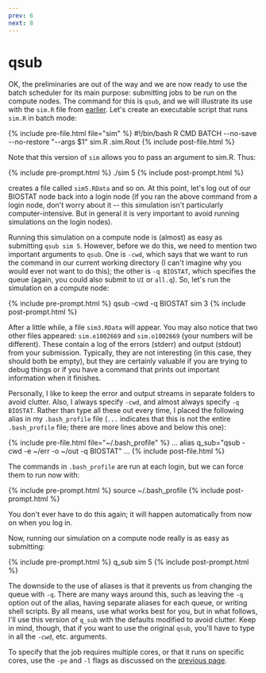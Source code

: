 ```yaml
---
prev: 6
next: 8
---
```


# qsub

OK, the preliminaries are out of the way and we are now ready to use the batch scheduler for its main purpose: submitting jobs to be run on the compute nodes.  The command for this is `qsub`, and we will illustrate its use with the `sim.R` file from [earlier](ii.html).  Let's create an executable script that runs `sim.R` in batch mode:

{% include pre-file.html file="sim" %}
#!/bin/bash
R CMD BATCH --no-save --no-restore "--args $1" sim.R .sim.Rout
{% include post-file.html %}

Note that this version of `sim` allows you to pass an argument to sim.R.  Thus:

{% include pre-prompt.html %}
./sim 5
{% include post-prompt.html %}

creates a file called `sim5.RData` and so on.  At this point, let's log out of our BIOSTAT node back into a login node (if you ran the above command from a login node, don't worry about it -- this simulation isn't particularly computer-intensive.  But in general it is very important to avoid running simulations on the login nodes).

Running this simulation on a compute node is (almost) as easy as submitting `qsub sim 5`.  However, before we do this, we need to mention two important arguments to `qsub`.  One is `-cwd`, which says that we want to run the command in our current working directory (I can't imagine why you would ever not want to do this); the other is `-q BIOSTAT`, which specifies the queue (again, you could also submit to `UI` or `all.q`).  So, let's run the simulation on a compute node:

{% include pre-prompt.html %}
qsub -cwd -q BIOSTAT sim 3
{% include post-prompt.html %}

After a little while, a file `sim3.RData` will appear.  You may also notice that two other files appeared: `sim.e1002669` and `sim.o1002669` (your numbers will be different).  These contain a log of the errors (stderr) and output (stdout) from your submission.  Typically, they are not interesting (in this case, they should both be empty), but they are certainly valuable if you are trying to debug things or if you have a command that prints out important information when it finishes.

Personally, I like to keep the error and output streams in separate folders to avoid clutter.  Also, I always specify `-cwd`, and almost always specify `-q BIOSTAT`. Rather than type all these out every time, I placed the following alias in my `.bash_profile` file (`...` indicates that this is not the entire `.bash_profile` file; there are more lines above and below this one):

{% include pre-file.html file="~/.bash_profile" %}
...
alias q_sub="qsub -cwd -e ~/err -o ~/out -q BIOSTAT"
...
{% include post-file.html %}

The commands in `.bash_profile` are run at each login, but we can force them to run now with:

{% include pre-prompt.html %}
source ~/.bash_profile
{% include post-prompt.html %}

You don't ever have to do this again; it will happen automatically from now on when you log in.

Now, running our simulation on a compute node really is as easy as submitting:

{% include pre-prompt.html %}
q_sub sim 5
{% include post-prompt.html %}

The downside to the use of aliases is that it prevents us from changing the queue with `-q`. There are many ways around this, such as leaving the `-q` option out of the alias, having separate aliases for each queue, or writing shell scripts. By all means, use what works best for you, but in what follows, I'll use this version of `q_sub` with the defaults modified to avoid clutter.  Keep in mind, though, that if you want to use the original `qsub`, you'll have to type in all the `-cwd`, etc. arguments.

To specify that the job requires multiple cores, or that it runs on specific cores, use the `-pe` and `-l` flags as discussed on the [previous page](6.html).
